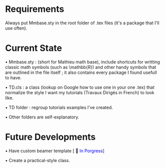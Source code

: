 # Requirements

Always put Mmbase.sty in the root folder of .tex files (it's a package that I'll use often).

# Current State

• Mmbase.sty : (short for Mathieu math base), include shortcuts for writting classic math symbols (such as \mathbb{R}) and other handy symbols that are outlined in the file itself ; it also contains every package I found usefull to have.

• TD.cls : a class (lookup on Google how to use one in your one .tex) that normalize the style I want my tutorials (Travaux Dirigés in French) to look like.

• TD folder : regroup tutorials examples I've created.

• Other folders are self-explanatory.


# Future Developments


• Have custom beamer template [ 🚧 <span style="color:blue">In Porgress</span>]

• Create a practical-style class.


